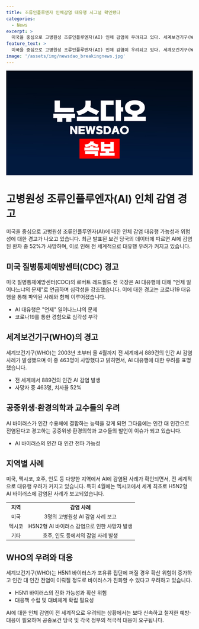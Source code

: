 ```yaml
---
title: 조류인플루엔자 인체감염 대유행 시그널 확인됐다
categories:
  - News
excerpt: >
  미국을 중심으로 고병원성 조류인플루엔자(AI) 인체 감염이 우려되고 있다. 세계보건기구(WHO)는 2003년부터 889건의 인간 AI 감염 사례 발생, 52%의 사망률을 보고했다. 미국 질병통제예방센터(CDC) 전 국장은 AI 대유행은 언제 일어날지의 문제로 설명했으며 사례도 보고되고 있다. WHO는 AI가 진화해 인간 감염이 증가할 우려를 표명했다. 현재 확산은 제한적이지만, 긴장할 필요가 있다는 경고이다.
feature_text: >
  미국을 중심으로 고병원성 조류인플루엔자(AI) 인체 감염이 우려되고 있다. 세계보건기구(WHO)는 2003년부터 889건의 인간 AI 감염 사례 발생, 52%의 사망률을 보고했다. 미국 질병통제예방센터(CDC) 전 국장은 AI 대유행은 언제 일어날지의 문제로 설명했으며 사례도 보고되고 있다. WHO는 AI가 진화해 인간 감염이 증가할 우려를 표명했다. 현재 확산은 제한적이지만, 긴장할 필요가 있다는 경고이다.
image: '/assets/img/newsdao_breakingnews.jpg'
---
```


<p><img src="/assets/img/newsdao_breakingnews.jpg" alt="koreaapp 속보" /></p>

<h1>고병원성 조류인플루엔자(AI) 인체 감염 경고</h1>

<p data-ke-size="size16">미국을 중심으로 고병원성 조류인플루엔자(AI)에 대한 인체 감염 대유행 가능성과 위험성에 대한 경고가 나오고 있습니다. 최근 발표된 보건 당국의 데이터에 따르면 AI에 감염된 환자 중 52%가 사망하며, 이로 인해 전 세계적으로 대유행 우려가 커지고 있습니다.</p>

<h2>미국 질병통제예방센터(CDC) 경고</h2>

<p data-ke-size="size16">미국 질병통제예방센터(CDC)의 로버트 레드필드 전 국장은 AI 대유행에 대해 "언제 일어나느냐의 문제"로 언급하며 심각성을 강조했습니다. 이에 대한 경고는 코로나19 대유행을 통해 파악된 사례와 함께 이루어졌습니다.</p>

<ul>
    <li>AI 대유행은 "언제" 일어나느냐의 문제</li>
    <li>코로나19를 통한 경험으로 심각성 부각</li>
</ul>

<h2>세계보건기구(WHO)의 경고</h2>

<p data-ke-size="size16">세계보건기구(WHO)는 2003년 초부터 올 4월까지 전 세계에서 889건의 인간 AI 감염 사례가 발생했으며 이 중 463명이 사망했다고 밝히면서, AI 대유행에 대한 우려를 표명했습니다.</p>

<ul>
    <li>전 세계에서 889건의 인간 AI 감염 발생</li>
    <li>사망자 중 463명, 치사율 52%</li>
</ul>

<h2>공중위생·환경의학과 교수들의 우려</h2>

<p data-ke-size="size16">AI 바이러스가 인간 수용체에 결합하는 능력을 갖게 되면 그다음에는 인간 대 인간으로 전염된다고 경고하는 공중위생·환경의학과 교수들의 발언이 이슈가 되고 있습니다.</p>

<ul>
    <li>AI 바이러스의 인간 대 인간 전파 가능성</li>
</ul>

<h2>지역별 사례</h2>

<p data-ke-size="size16">미국, 멕시코, 호주, 인도 등 다양한 지역에서 AI에 감염된 사례가 확인되면서, 전 세계적으로 대유행 우려가 커지고 있습니다. 특히 4월에는 멕시코에서 세계 최초로 H5N2형 AI 바이러스에 감염된 사례가 보고되었습니다.</p>

<table>
    <tr>
        <td style="text-align: center; height: 17px;"><b>지역</b></td>
        <td style="text-align: center; height: 17px;"><b>감염 사례</b></td>
    </tr>
    <tr>
        <td style="text-align: center; height: 17px;">미국</td>
        <td style="text-align: center; height: 17px;">3명의 고병원성 AI 감염 사례 보고</td>
    </tr>
    <tr>
        <td style="text-align: center; height: 17px;">멕시코</td>
        <td style="text-align: center; height: 17px;">H5N2형 AI 바이러스 감염으로 인한 사망자 발생</td>
    </tr>
    <tr>
        <td style="text-align: center; height: 17px;">기타</td>
        <td style="text-align: center; height: 17px;">호주, 인도 등에서의 감염 사례 발생</td>
    </tr>
</table>

<h2>WHO의 우려와 대응</h2>

<p data-ke-size="size16">세계보건기구(WHO)는 H5N1 바이러스가 포유류 집단에 퍼질 경우 확산 위험이 증가하고 인간 대 인간 전염이 이뤄질 정도로 바이러스가 진화할 수 있다고 우려하고 있습니다.</p>

<ul>
    <li>H5N1 바이러스의 진화 가능성과 확산 위험</li>
    <li>대응책 수립 및 대비체계 확립 필요성</li>
</ul>

<p data-ke-size="size16">AI에 대한 인체 감염이 전 세계적으로 우려되는 상황에서는 보다 신속하고 철저한 예방·대응이 필요하며 공중보건 당국 및 각국 정부의 적극적 대응이 요구됩니다.</p>

